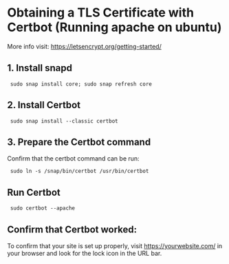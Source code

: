 # Obtaining a TLS Certificate with Certbot (Running apache on ubuntu)

More info visit: https://letsencrypt.org/getting-started/

## 1. Install snapd

<code> sudo snap install core; sudo snap refresh core </code>


## 2. Install Certbot

<code> sudo snap install --classic certbot </code>

## 3. Prepare the Certbot command
Confirm that the certbot command can be run:

<code> sudo ln -s /snap/bin/certbot /usr/bin/certbot </code>

## Run Certbot

<code> sudo certbot --apache </code>

## Confirm that Certbot worked:
To confirm that your site is set up properly, visit https://yourwebsite.com/ in your browser and look for the lock icon in the URL bar.
